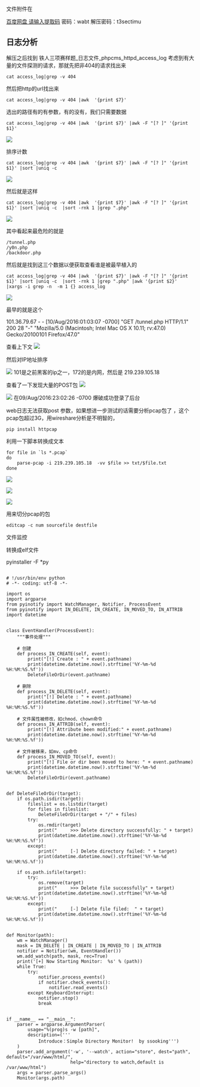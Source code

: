 文件附件在

[百度网盘 请输入提取码](https://pan.baidu.com/share/init?surl=bq9Zvun)
密码：wabt 解压密码：t3sectimu

## 日志分析
解压之后找到 铁人三项赛样题_日志文件_phpcms_httpd_access_log
考虑到有大量的文件探测的请求，那就先把非404的请求找出来

```shell
cat access_log|grep -v 404
```

然后把http的url找出来
```shell
cat access_log|grep -v 404 |awk  '{print $7}'
```

选出的路径有的有参数，有的没有，我们只需要数据

```shell
cat access_log|grep -v 404 |awk  '{print $7}' |awk -F "[? ]" '{print $1}'
```


![](README/C04BCC9C-586C-4019-B9BA-4755A3002BD7.png)

排序计数
```shell
cat access_log|grep -v 404 |awk  '{print $7}' |awk -F "[? ]" '{print $1}' |sort |uniq -c
```


![](README/09CAE8D4-CD41-4CC5-826F-DA2AF82AA62D.png)


然后就是这样
```shell
cat access_log|grep -v 404 |awk  '{print $7}' |awk -F "[? ]" '{print $1}' |sort |uniq -c  |sort -rnk 1 |grep ".php"
```


![](README/C82FC37D-4D18-4E74-883B-0B1BE35A196A.png)

其中看起来最危险的就是

```shell
/tunnel.php
/y0n.php
/backdoor.php
```

然后就是找到这三个数据以便获取查看谁是被最早植入的

```shell
cat access_log|grep -v 404 |awk  '{print $7}' |awk -F "[? ]" '{print $1}' |sort |uniq -c  |sort -rnk 1 |grep ".php" |awk '{print $2}' |xargs -i grep -n  -m 1 {} access_log
```


![](README/46D433EF-7F61-46AE-82B3-B6A8E284A0D9.png)

最早的就是这个

101.36.79.67 - - [10/Aug/2016:01:03:07 -0700] "GET /tunnel.php HTTP/1.1" 200 28 "-" "Mozilla/5.0 (Macintosh; Intel Mac OS X 10.11; rv:47.0) Gecko/20100101 Firefox/47.0"

查看上下文
![](README/BD2D287F-FAF3-436A-9CF8-E571088CBFE1.png)

然后对IP地址排序

![](README/427DCE94-EAA2-41B2-9A9D-24A50A77229F.png)
101是之前黑客的ip之一，172的是内网，然后是 219.239.105.18

查看了一下发现大量的POST包
![](README/4457642A-1D67-4002-A6B2-AADB93A07E99.png)

![](README/F2E6D138-47C2-46F2-8758-51D422FEB81F.png)
在09/Aug/2016:23:02:26 -0700 爆破成功登录了后台

web日志无法获取post 参数，如果想进一步测试的话需要分析pcap包了
，这个pcap包超过3G，用wireshare分析是不明智的，
```shell
pip install httpcap
```


利用一下脚本转换成文本
```shell
for file in `ls *.pcap`
do
    parse-pcap -i 219.239.105.18  -vv $file >> txt/$file.txt
done

```

![](README/FAAF8712-189A-4767-B386-6B9FC27F674A.png)


![](README/E0CFAAB5-D116-4B60-B7DD-AA83C8E895CA.png)


![](README/25FE0C7F-C54D-4883-9214-5770CEC9644C.png)


用来切分pcap的包

```
editcap -c num sourcefile destfile 
```




文件监控

转换成elf文件 

pyinstaller -F *py

```

# !/usr/bin/env python
# -*- coding: utf-8 -*-

import os
import argparse
from pyinotify import WatchManager, Notifier, ProcessEvent
from pyinotify import IN_DELETE, IN_CREATE, IN_MOVED_TO, IN_ATTRIB
import datetime


class EventHandler(ProcessEvent):
    """事件处理"""

    # 创建
    def process_IN_CREATE(self, event):
        print("[!] Create : " + event.pathname)
        print(datetime.datetime.now().strftime('%Y-%m-%d %H:%M:%S.%f'))
        DeleteFileOrDir(event.pathname)

    # 删除
    def process_IN_DELETE(self, event):
        print("[!] Delete : " + event.pathname)
        print(datetime.datetime.now().strftime('%Y-%m-%d %H:%M:%S.%f'))

    # 文件属性被修改，如chmod、chown命令
    def process_IN_ATTRIB(self, event):
        print("[!] Attribute been modified:" + event.pathname)
        print(datetime.datetime.now().strftime('%Y-%m-%d %H:%M:%S.%f'))

    # 文件被移来，如mv、cp命令
    def process_IN_MOVED_TO(self, event):
        print("[!] File or dir been moved to here: " + event.pathname)
        print(datetime.datetime.now().strftime('%Y-%m-%d %H:%M:%S.%f'))
        DeleteFileOrDir(event.pathname)


def DeleteFileOrDir(target):
    if os.path.isdir(target):
        fileslist = os.listdir(target)
        for files in fileslist:
            DeleteFileOrDir(target + "/" + files)
        try:
            os.rmdir(target)
            print("     >>> Delete directory successfully: " + target)
            print(datetime.datetime.now().strftime('%Y-%m-%d %H:%M:%S.%f'))
        except:
            print("     [-] Delete directory failed: " + target)
            print(datetime.datetime.now().strftime('%Y-%m-%d %H:%M:%S.%f'))

    if os.path.isfile(target):
        try:
            os.remove(target)
            print("     >>> Delete file successfully" + target)
            print(datetime.datetime.now().strftime('%Y-%m-%d %H:%M:%S.%f'))
        except:
            print("     [-] Delete file filed:  " + target)
            print(datetime.datetime.now().strftime('%Y-%m-%d %H:%M:%S.%f'))


def Monitor(path):
    wm = WatchManager()
    mask = IN_DELETE | IN_CREATE | IN_MOVED_TO | IN_ATTRIB
    notifier = Notifier(wm, EventHandler())
    wm.add_watch(path, mask, rec=True)
    print('[+] Now Starting Monitor:  %s' % (path))
    while True:
        try:
            notifier.process_events()
            if notifier.check_events():
                notifier.read_events()
        except KeyboardInterrupt:
            notifier.stop()
            break


if __name__ == "__main__":
    parser = argparse.ArgumentParser(
        usage="%(prog)s -w [path]",
        description=('''
            Introduce：Simple Directory Monitor!  by ssooking''')
    )
    parser.add_argument('-w', '--watch', action="store", dest="path", default="/var/www/html/",
                        help="directory to watch,default is /var/www/html")
    args = parser.parse_args()
    Monitor(args.path)
```






